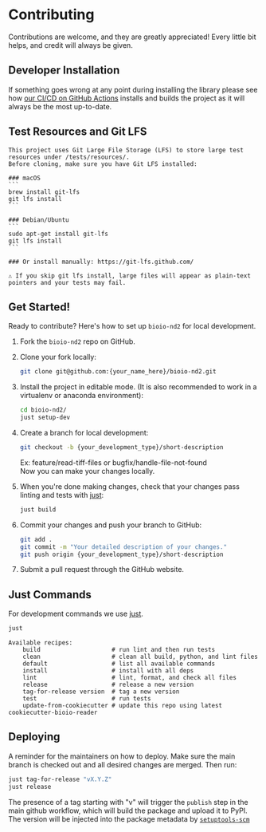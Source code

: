 # Contributing

Contributions are welcome, and they are greatly appreciated! Every little bit
helps, and credit will always be given.

## Developer Installation

If something goes wrong at any point during installing the library please see how
[our CI/CD on GitHub Actions](.github/workflows/build-main.yml) installs and builds the
project as it will always be the most up-to-date.

## Test Resources and Git LFS

    This project uses Git Large File Storage (LFS) to store large test resources under /tests/resources/.
    Before cloning, make sure you have Git LFS installed:

    ### macOS
    ```
    brew install git-lfs
    git lfs install
    ```

    ### Debian/Ubuntu
    ```
    sudo apt-get install git-lfs
    git lfs install
    ```

    ### Or install manually: https://git-lfs.github.com/

    ⚠️ If you skip git lfs install, large files will appear as plain-text pointers and your tests may fail.
    
## Get Started!

Ready to contribute? Here's how to set up `bioio-nd2` for local development.

1. Fork the `bioio-nd2` repo on GitHub.

2. Clone your fork locally:

    ```bash
    git clone git@github.com:{your_name_here}/bioio-nd2.git
    ```

3. Install the project in editable mode. (It is also recommended to work in a virtualenv or anaconda environment):

    ```bash
    cd bioio-nd2/
    just setup-dev
    ```

4. Create a branch for local development:

    ```bash
    git checkout -b {your_development_type}/short-description
    ```

    Ex: feature/read-tiff-files or bugfix/handle-file-not-found<br>
    Now you can make your changes locally.

5. When you're done making changes, check that your changes pass linting and
   tests with [just](https://github.com/casey/just):

    ```bash
    just build
    ```

6. Commit your changes and push your branch to GitHub:

    ```bash
    git add .
    git commit -m "Your detailed description of your changes."
    git push origin {your_development_type}/short-description
    ```

7. Submit a pull request through the GitHub website.

## Just Commands

For development commands we use [just](https://github.com/casey/just).

```bash
just
```
```
Available recipes:
    build                    # run lint and then run tests
    clean                    # clean all build, python, and lint files
    default                  # list all available commands
    install                  # install with all deps
    lint                     # lint, format, and check all files
    release                  # release a new version
    tag-for-release version  # tag a new version
    test                     # run tests
    update-from-cookiecutter # update this repo using latest cookiecutter-bioio-reader
```

## Deploying

A reminder for the maintainers on how to deploy.
Make sure the main branch is checked out and all desired changes
are merged. Then run:

```bash
just tag-for-release "vX.Y.Z"
just release
```

The presence of a tag starting with "v" will trigger the `publish` step in the
main github workflow, which will build the package and upload it to PyPI. The
version will be injected into the package metadata by
[`setuptools-scm`](https://github.com/pypa/setuptools_scm)
